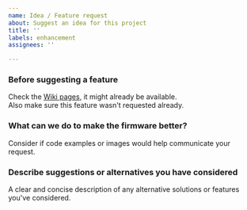```yaml
---
name: Idea / Feature request
about: Suggest an idea for this project
title: ''
labels: enhancement
assignees: ''

---
```


### Before suggesting a feature
Check the [Wiki pages](https://github.com/EmanuelFeru/hoverboard-firmware-hack-FOC/wiki), it might already be available.<br>
Also make sure this feature wasn't requested already.

### What can we do to make the firmware better?
Consider if code examples or images would help communicate your request.

### Describe suggestions or alternatives you have considered
A clear and concise description of any alternative solutions or features you've considered.
